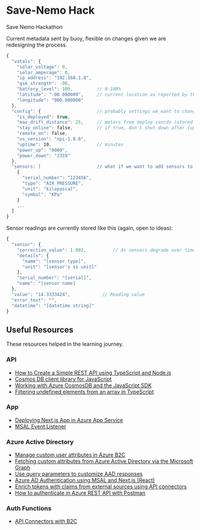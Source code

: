 # Save-Nemo Hack

Save Nemo Hackathon

Current metadata sent by buoy, flexible on changes given we are redesigning the process.

```javascript
{
  "vatals": {
    "solar_voltage": 0,
    "solar_amperage": 0,
    "ip_address": "192.168.1.0",
    "gsm_strength": -90,
    "battery_level": 100,         // 0-100%
    "latitude": "-00.000000",     // current location as reported by the GPS before this transmission
    "longitude": "000.000000"
  },
  "config": {                     // probably settings we want to change using desired properties
    "is_deployed": true,
    "max_drift_distance": 25,     // meters from deploy coords (stored in db)
    "stay_online": false,         // if true, don't shut down after {uptime} minutes on next boot, stay awake
    "remote_on": false,
    "os_version": "npi-1.0.0",
    "uptime": 10,                 // minutes
    "power_up": "0000",
    "power_down": "2359"
  },
  "sensors: [                     // what if we want to add sensors to a buoy? Do we maintain them in DB or in desired props?
    {
      "serial_number": "123456",
      "type": "AIR_PRESSURE",
      "unit": "kilopascal",
      "symbol": "KPa"
    }
    ...
  ]
}
```

Sensor readings are currently stored like this (again, open to ideas):

```javascript
{
  "sensor": {
    "correction_value": 1.002,          // As sensors degrade over time, we multiply the reading by this value, stored for purpose of undo-ing if required
    "details": {
      "name": "[sensor type]",
      "unit": "[sensor's si unit]"
    },
    "serial_number": "[serial]",
    "name": "[sensor name]
  },
  "value": "14.3333424",            // Reading value
  "error_text": "",
  "datetime": "[datetime string]"
}
```

## Useful Resources

These resources helped in the learning journey.

### API

- [How to Create a Simple REST API using TypeScript and Node.js](https://www.section.io/engineering-education/how-to-create-a-simple-rest-api-using-typescript-and-nodejs/)
- [Cosmos DB client library for JavaScript](https://docs.microsoft.com/en-us/javascript/api/overview/azure/cosmos-readme?view=azure-node-latest)
- [Working with Azure CosmosDB and the JavaScript SDK](https://microsoft.github.io/AzureTipsAndTricks/blog/tip204.html)
- [Filtering undefined elements from an array in TypeScript](https://www.benmvp.com/blog/filtering-undefined-elements-from-array-typescript)

### App

- [Deploying Next.js App in Azure App Service](https://parveensingh.com/next-js-deployment-on-azure-app-service/)
- [MSAL Event Listener](https://github.com/AzureAD/microsoft-authentication-library-for-js/blob/dev/lib/msal-browser/docs/events.md)

### Azure Active Directory

- [Manage custom user attributes in Azure B2C](https://www.locktar.nl/programming/manage-custom-user-attributes-in-azure-b2c/)
- [Fetching custom attributes from Azure Active Directory via the Microsoft Graph](https://www.techmikael.com/2017/11/fetching-custom-attributes-from-azure.html)
- [Use query parameters to customize AAD responses](https://docs.microsoft.com/en-us/graph/query-parameters)
- [Azure AD Authentication using MSAL and Next.js (React)](https://www.daryllukas.me/azure-ad-authentication-using-msal-and-nextjs-react/)
- [Enrich tokens with claims from external sources using API connectors](https://docs.microsoft.com/en-us/azure/active-directory-b2c/add-api-connector-token-enrichment?pivots=b2c-user-flow)
- [How to authenticate in Azure REST API with Postman](https://abcdazure.azurewebsites.net/how-to-authenticate-in-azure-rest-api/)

### Auth Functions

- [API Connectors with B2C](https://github.com/Azure-Samples/active-directory-nodejs-external-identities-api-connector-azure-function-validate)
